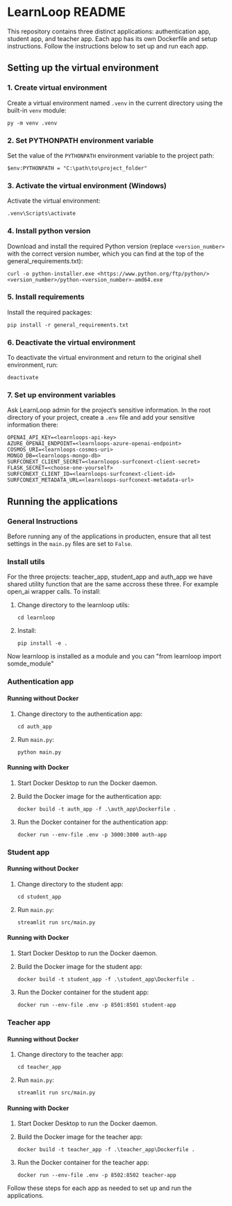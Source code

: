 # LearnLoop README

This repository contains three distinct applications: authentication app, student app, and teacher app. Each app has its own Dockerfile and setup instructions. Follow the instructions below to set up and run each app.

## Setting up the virtual environment

### 1. Create virtual environment

Create a virtual environment named `.venv` in the current directory using the built-in `venv` module:

```
py -m venv .venv
```

### 2. Set PYTHONPATH environment variable

Set the value of the `PYTHONPATH` environment variable to the project path:

```
$env:PYTHONPATH = "C:\path\to\project_folder"
```

### 3. Activate the virtual environment (Windows)

Activate the virtual environment:

```
.venv\Scripts\activate
```

### 4. Install python version

Download and install the required Python version (replace `<version_number>` with the correct version number, which you can find at the top of the general_requirements.txt):

```
curl -o python-installer.exe <https://www.python.org/ftp/python/><version_number>/python-<version_number>-amd64.exe
```

### 5. Install requirements

Install the required packages:

```
pip install -r general_requirements.txt
```

### 6. Deactivate the virtual environment

To deactivate the virtual environment and return to the original shell environment, run:

```
deactivate
```

### 7. Set up environment variables

Ask LearnLoop admin for the project’s sensitive information. In the root directory of your project, create a `.env` file and add your sensitive information there:

```
OPENAI_API_KEY=<learnloops-api-key>
AZURE_OPENAI_ENDPOINT=<learnloops-azure-openai-endpoint>
COSMOS_URI=<learnloops-cosmos-uri>
MONGO_DB=<learnloops-mongo-db>
SURFCONEXT_CLIENT_SECRET=<learnloops-surfconext-client-secret>
FLASK_SECRET=<choose-one-yourself>
SURFCONEXT_CLIENT_ID=<learnloops-surfconext-client-id>
SURFCONEXT_METADATA_URL=<learnloops-surfconext-metadata-url>
```

## Running the applications

### General Instructions

Before running any of the applications in producten, ensure that all test settings in the `main.py` files are set to `False`.

### Install utils
For the three projects: teacher_app, student_app and auth_app we have shared utility function that are the same accross these three. For example open_ai wrapper calls. To install:

1. Change directory to the learnloop utils:
    
    ```
    cd learnloop
    ```
    
2. Install:
    
    ```
    pip install -e .
    ```

Now learnloop is installed as a module and you can "from learnloop import somde_module"

### Authentication app

#### Running without Docker

1. Change directory to the authentication app:
    
    ```
    cd auth_app
    ```
    
2. Run `main.py`:
    
    ```
    python main.py
    ```
    

#### Running with Docker

1. Start Docker Desktop to run the Docker daemon.
2. Build the Docker image for the authentication app:
    
    ```
    docker build -t auth_app -f .\auth_app\Dockerfile . 
    ```
    
3. Run the Docker container for the authentication app:
    
    ```
    docker run --env-file .env -p 3000:3000 auth-app
    ```
    

### Student app

#### Running without Docker

1. Change directory to the student app:
    
    ```
    cd student_app
    ```
    
2. Run `main.py`:
    
    ```
    streamlit run src/main.py
    ```
    

#### Running with Docker

1. Start Docker Desktop to run the Docker daemon.
2. Build the Docker image for the student app:
    
    ```
    docker build -t student_app -f .\student_app\Dockerfile .
    ```
    
3. Run the Docker container for the student app:
    
    ```
    docker run --env-file .env -p 8501:8501 student-app
    ```
    

### Teacher app

#### Running without Docker

1. Change directory to the teacher app:
    
    ```
    cd teacher_app
    ```
    
2. Run `main.py`:
    
    ```
    streamlit run src/main.py
    ```
    

#### Running with Docker

1. Start Docker Desktop to run the Docker daemon.
2. Build the Docker image for the teacher app:
    
    ```
    docker build -t teacher_app -f .\teacher_app\Dockerfile .
    ```
    
3. Run the Docker container for the teacher app:
    
    ```
    docker run --env-file .env -p 8502:8502 teacher-app
    ```

Follow these steps for each app as needed to set up and run the applications.